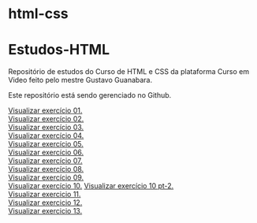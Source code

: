 # html-css
# Estudos-HTML

Repositório de estudos do Curso de HTML e CSS da plataforma Curso em Video feito pelo mestre Gustavo Guanabara.

Este repositório está sendo gerenciado no Github.

<a href="https://miguelsantosdev.github.io/Estudos-HTML/Exercicios CeV/ex001/indexCeV.html">Visualizar exercício 01.</a>
<br>
<a href="https://miguelsantosdev.github.io/Estudos-HTML/Exercicios%20CeV/ex002/indexcev002.html">Visualizar exercício 02.</a>
<br>
<a href="https://miguelsantosdev.github.io/Estudos-HTML/Exercicios CeV/ex003/ex003cev.html">Visualizar exercício 03.</a>
<br>
<a href="https://miguelsantosdev.github.io/Estudos-HTML/Exercicios CeV/ex004/ex004cev.html">Visualizar exercício 04.</a>
<br>
<a href="https://miguelsantosdev.github.io/Estudos-HTML/Exercicios CeV/ex006/ex006cev.html">Visualizar exercício 05.</a>
<br>
<a href="https://miguelsantosdev.github.io/Estudos-HTML/Exercicios CeV/ex007/ex007cev.html">Visualizar exercício 06.</a>
<br>
<a href="https://miguelsantosdev.github.io/Estudos-HTML/Exercicios CeV/ex008/ex008cev.html">Visualizar exercício 07.</a>
<br>
<a href="https://miguelsantosdev.github.io/Estudos-HTML/Exercicios CeV/ex009/ex009cev.html">Visualizar exercício 08.</a>
<br>
<a href="https://miguelsantosdev.github.io/Estudos-HTML/Exercicios CeV/ex010/ex010cev.html">Visualizar exercício 09.</a>
<br>
<a href="https://miguelsantosdev.github.io/Estudos-HTML/Exercicios CeV/ex011/ex011cev.html">Visualizar exercício 10.</a> <a href="https://miguelsantosdev.github.io/Estudos-HTML/Exercicios CeV/ex011/pag002.html">Visualizar exercício 10 pt-2.</a>
<br>
<a href="https://miguelsantosdev.github.io/Estudos-HTML/Exercicios CeV/ex012/ex012.html">Visualizar exercicio 11.</a>
<br>
<a href="https://miguelsantosdev.github.io/Estudos-HTML/Exercicios CeV/ex012/ex012.html">Visualizar exercicio 12.</a>
<br>
<a href="https://miguelsantosdev.github.io/Estudos-HTML/Exercicios CeV/ex013/ex013cev.html">Visualizar exercicio 13.</a>
<br>


